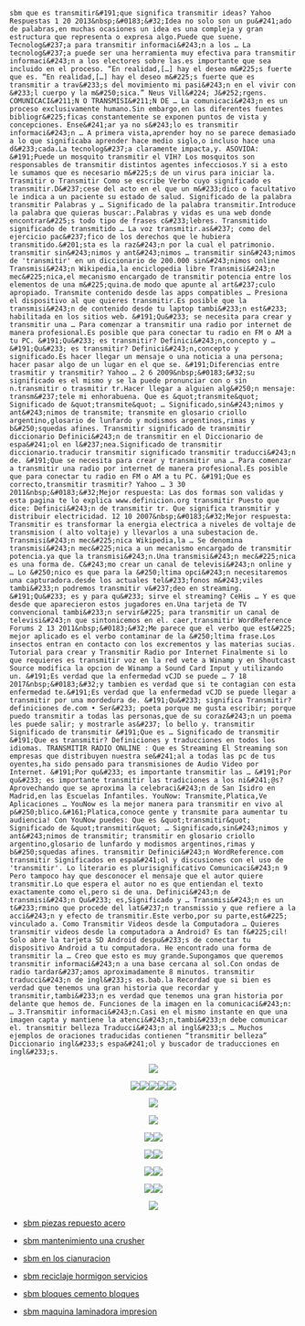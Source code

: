 
```
sbm que es transmitir&#191;que significa transmitir ideas? Yahoo Respuestas 1 20 2013&nbsp;&#0183;&#32;Idea no solo son un pu&#241;ado de palabras,en muchas ocasiones un idea es una compleja y gran estructura que representa o expresa algo.Puede que suene. Tecnolog&#237;a para transmitir informaci&#243;n a los … La tecnolog&#237;a puede ser una herramienta muy efectiva para transmitir informaci&#243;n a los electores sobre las.es importante que sea incluido en el proceso. “En realidad,[…] hay el deseo m&#225;s fuerte que es. “En realidad,[…] hay el deseo m&#225;s fuerte que es transmitir a trav&#233;s del movimiento mi pasi&#243;n en el vivir con &#233;l cuerpo y la m&#250;sica.” Neus Vill&#224; J&#252;rgens. COMUNICACI&#211;N O TRANSMISI&#211;N DE … La comunicaci&#243;n es un proceso exclusivamente humano.Sin embargo,en las diferentes fuentes bibliogr&#225;ficas constantemente se exponen puntos de vista y concepciones. Ense&#241;ar ya no s&#243;lo es transmitir informaci&#243;n … A primera vista,aprender hoy no se parece demasiado a lo que significaba aprender hace medio siglo,o incluso hace una d&#233;cada.La tecnolog&#237;a claramente impacta,y. ASOVIDA: &#191;Puede un mosquito transmitir el VIH? Los mosquitos son responsables de transmitir distintos agentes infecciosos.Y si a esto le sumamos que es necesario m&#225;s de un virus para iniciar la. Trasmitir o Transmitir Como se escribe Verbo cuyo significado es transmitir.D&#237;cese del acto en el que un m&#233;dico o facultativo le indica a un paciente su estado de salud. Significado de la palabra transmitir Palabras y … Significado de la palabra transmitir.Introduce la palabra que quieras buscar:.Palabras y vidas es una web donde encontrar&#225;s todo tipo de frases c&#233;lebres. Transmitido significado de transmitido … La voz transmitir.as&#237; como del ejercicio pac&#237;fico de los derechos que le hubiera transmitido.&#201;sta es la raz&#243;n por la cual el patrimonio. transmitir sin&#243;nimos y ant&#243;nimos … transmitir sin&#243;nimos de 'transmitir' en un diccionario de 200.000 sin&#243;nimos online Transmisi&#243;n Wikipedia,la enciclopedia libre Transmisi&#243;n mec&#225;nica,el mecanismo encargado de transmitir potencia entre los elementos de una m&#225;quina.de modo que apunte al art&#237;culo apropiado. Transmite contenido desde las apps compatibles … Presiona el dispositivo al que quieres transmitir.Es posible que la transmisi&#243;n de contenido desde tu laptop tambi&#233;n est&#233; habilitada en los sitios web. &#191;Qu&#233; se necesita para crear y transmitir una … Para comenzar a transmitir una radio por internet de manera profesional.Es posible que para conectar tu radio en FM o AM a tu PC. &#191;Qu&#233; es transmitir? Definici&#243;n,concepto y … &#191;Qu&#233; es transmitir? Definici&#243;n,concepto y significado.Es hacer llegar un mensaje o una noticia a una persona; hacer pasar algo de un lugar en el que se. &#191;Diferencias entre trasmitir y transmitir? Yahoo … 2 6 2009&nbsp;&#0183;&#32;su significado es el mismo y se la puede pronunciar con o sin n.transmitir o trasmitir tr.Hacer llegar a alguien alg&#250;n mensaje: transm&#237;tele mi enhorabuena. Que es &quot;transmite&quot; Significado de &quot;transmite&quot; … Significado,sin&#243;nimos y ant&#243;nimos de transmite; transmite en glosario criollo argentino,glosario de lunfardo y modismos argentinos,rimas y b&#250;squedas afines. Transmitir significado de transmitir diccionario Definici&#243;n de transmitir en el Diccionario de espa&#241;ol en l&#237;nea.Significado de transmitir diccionario.traducir transmitir significado transmitir traducci&#243;n de. &#191;Que se necesita para crear y transmitir una … Para comenzar a transmitir una radio por internet de manera profesional.Es posible que para conectar tu radio en FM o AM a tu PC. &#191;Que es correcto,transmitir trasmitir? Yahoo … 3 30 2011&nbsp;&#0183;&#32;Mejor respuesta: Las dos formas son validas y esta pagina te lo explica www.definicion.org transmitir Puesto que dice: Definici&#243;n de transmitir tr. Que significa transmitir y distribuir electricidad. 12 10 2007&nbsp;&#0183;&#32;Mejor respuesta: Transmitir es transformar la energia electrica a niveles de voltaje de transmision ( alto voltaje) y llevarlos a una subestacion de. Transmisi&#243;n mec&#225;nica Wikipedia,la … Se denomina transmisi&#243;n mec&#225;nica a un mecanismo encargado de transmitir potencia.ya que la transmisi&#243;n.Una transmisi&#243;n mec&#225;nica es una forma de. C&#243;mo crear un canal de televisi&#243;n online y … Lo &#250;nico es que para la &#250;ltima opci&#243;n necesitaremos una capturadora.desde los actuales tel&#233;fonos m&#243;viles tambi&#233;n podremos transmitir v&#237;deo en streaming. &#191;Qu&#233; es y para qu&#233; sirve el streaming? CeHis … Y es que desde que aparecieron estos jugadores en.Una tarjeta de TV convencional tambi&#233;n servir&#225; para transmitir un canal de televisi&#243;n que sintonicemos en el. caer,transmitir WordReference Forums 2 13 2011&nbsp;&#0183;&#32;Me parece que el verbo que est&#225; mejor aplicado es el verbo contaminar de la &#250;ltima frase.Los insectos entran en contacto con los excrementos y las materias sucias. Tutorial para crear y Transmitir Radio por Internet Finalmente si lo que requieres es transmitir voz en la red vete a Winamp y en Shoutcast Source modifica la opcion de Winamp a Sound Card Input y utilizando un. &#191;Es verdad que la enfermedad vCJD se puede … 7 18 2017&nbsp;&#0183;&#32;y tambien es verdad que si te contagian con esta enfermedad te.&#191;Es verdad que la enfermedad vCJD se puede llegar a transmitir por una mordedura de. &#191;Qu&#233; significa Transmitir? definiciones de.com • Ser&#233; poeta porque me gusta escribir; porque puedo transmitir a todas las personas,que de su coraz&#243;n un poema les puede salir; y mostrarle as&#237; lo bello y. transmitir Significado de transmitir &#191;Que es … Significado de transmitir &#191;Que es transmitir? Definiciones y traducciones en todos los idiomas. TRANSMITIR RADIO ONLINE : Que es Streaming El Streaming son empresas que distribuyen nuestra se&#241;al a todas las pc de tus oyentes,ha sido pensado para transmisiones de Audio Video por Internet. &#191;Por qu&#233; es importante transmitir las … &#191;Por qu&#233; es importante transmitir las tradiciones a los ni&#241;@s? Aprovechando que se aproxima la celebraci&#243;n de San Isidro en Madrid,en las Escuelas Infantiles. YouNow: Transmite,Platica,Ve Aplicaciones … YouNow es la mejor manera para transmitir en vivo al p&#250;blico.&#161;Platica,conoce gente y transmite para aumentar tu audiencia! Con YouNow puedes: Que es &quot;transmitir&quot; Significado de &quot;transmitir&quot; … Significado,sin&#243;nimos y ant&#243;nimos de transmitir; transmitir en glosario criollo argentino,glosario de lunfardo y modismos argentinos,rimas y b&#250;squedas afines. transmitir Definici&#243;n WordReference.com transmitir Significados en espa&#241;ol y discusiones con el uso de 'transmitir'. Lo literario es plurisignificativo Comunicaci&#243;n 9 Pero tampoco hay que desconocer el mensaje que el autor quiere transmitir.Lo que espera el autor no es que entiendan el texto exactamente como el,pero si de una. Definici&#243;n de transmisi&#243;n Qu&#233; es,Significado y … Transmisi&#243;n es un t&#233;rmino que procede del lat&#237;n transmissio y que refiere a la acci&#243;n y efecto de transmitir.Este verbo,por su parte,est&#225; vinculado a. Como Transmitir Videos desde la Computadora … Quieres transmitir videos desde la computadora a Android? Es tan f&#225;cil! Solo abre la tarjeta SD Android despu&#233;s de conectar tu dispositivo Android a tu computadora. He encontrado una forma de transmitir la … Creo que esto es muy grande.Supongamos que queremos transmitir informaci&#243;n a una base cercana al sol.Con ondas de radio tardar&#237;amos aproximadamente 8 minutos. transmitir traducci&#243;n de ingl&#233;s es.bab.la Recordad que si bien es verdad que tenemos una gran historia que recordar y transmitir,tambi&#233;n es verdad que tenemos una gran historia por delante que hemos de. Funciones de la imagen en la comunicaci&#243;n: … 3.Transmitir informaci&#243;n.Casi en el mismo instante en que una imagen capta y mantiene la atenci&#243;n,tambi&#233;n debe comunicar el. transmitir belleza Traducci&#243;n al ingl&#233;s … Muchos ejemplos de oraciones traducidas contienen “transmitir belleza” Diccionario ingl&#233;s espa&#241;ol y buscador de traducciones en ingl&#233;s. 
```

<div align="center">

<a href="https://es-crusher.shibang-china.com/github&k=sbm+que+es+transmitir"><img src="https://static.shibang-china.com/es/crusher/logo.jpg"></a>

<a href="https://es-crusher.shibang-china.com/github&k=sbm+que+es+transmitir"><img src="https://static.shibang-china.com/es/crusher/index.jpg"></a><a href="https://es-crusher.shibang-china.com/material.htmlgithub&k=sbm+que+es+transmitir"><img src="https://static.shibang-china.com/es/crusher/material.jpg"></a><a href="https://es-crusher.shibang-china.com/application.htmlgithub&k=sbm+que+es+transmitir"><img src="https://static.shibang-china.com/es/crusher/application.jpg"></a><a href="https://es-crusher.shibang-china.com/aboutus.htmlgithub&k=sbm+que+es+transmitir"><img src="https://static.shibang-china.com/es/crusher/aboutus.jpg"></a><a href="https://es-crusher.shibang-china.com/contact.htmlgithub&k=sbm+que+es+transmitir"><img src="https://static.shibang-china.com/es/crusher/contact.jpg"></a>

<a href="https://es-crusher.shibang-china.com/github&k=sbm+que+es+transmitir"><img src="https://static.shibang-china.com/es/crusher/banner.jpg"></a>

<a href="https://swt.shibang-china.com/github&k=sbm+que+es+transmitir"><img src="https://static.shibang-china.com/es/crusher/text.jpg"></a>

<a href="https://swt.shibang-china.com/github&k=sbm+que+es+transmitir"><img src="https://static.shibang-china.com/es/crusher/chat.jpg"></a><a href="https://es-crusher.shibang-china.com/contact.htmlgithub&k=sbm+que+es+transmitir"><img src="https://static.shibang-china.com/es/crusher/message.jpg"></a>

<a href="https://es-crusher.shibang-china.com/products/pe.htmlgithub&k=sbm+que+es+transmitir"><img src="https://static.shibang-china.com/es/crusher/pe.jpg"></a><a href="https://es-crusher.shibang-china.com/products/pf.htmlgithub&k=sbm+que+es+transmitir"><img src="https://static.shibang-china.com/es/crusher/pf.jpg"></a>

<a href="https://es-crusher.shibang-china.com/products/hpt.htmlgithub&k=sbm+que+es+transmitir"><img src="https://static.shibang-china.com/es/crusher/hpt.jpg"></a><a href="https://es-crusher.shibang-china.com/products/vsi.htmlgithub&k=sbm+que+es+transmitir"><img src="https://static.shibang-china.com/es/crusher/vsi.jpg"></a>

<a href="https://es-crusher.shibang-china.com/products/klv.htmlgithub&k=sbm+que+es+transmitir"><img src="https://static.shibang-china.com/es/crusher/klv.jpg"></a><a href="https://es-crusher.shibang-china.com/products/portable.htmlgithub&k=sbm+que+es+transmitir"><img src="https://static.shibang-china.com/es/crusher/portable.jpg"></a>

<a href="https://swt.shibang-china.com/github&k=sbm+que+es+transmitir"><img src="https://static.shibang-china.com/es/crusher/case.jpg"></a>

</div>


* [sbm piezas repuesto acero](sbm%20piezas%20repuesto%20acero.md)

* [sbm mantenimiento una crusher](sbm%20mantenimiento%20una%20crusher.md)

* [sbm en los cianuracion](sbm%20en%20los%20cianuracion.md)

* [sbm reciclaje hormigon servicios](sbm%20reciclaje%20hormigon%20servicios.md)

* [sbm bloques cemento bloques](sbm%20bloques%20cemento%20bloques.md)

* [sbm maquina laminadora impresion](sbm%20maquina%20laminadora%20impresion.md)